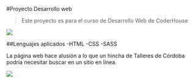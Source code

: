#Proyecto Desarrollo web
>Este proyecto es para el curso de Desarrollo Web de CoderHouse

[![](https://res.cloudinary.com/hdsqazxtw/image/upload/v1642799651/WWW/Group_1.jpg)](http://https://res.cloudinary.com/hdsqazxtw/image/upload/v1642799651/WWW/Group_1.jpg)

##Lenguajes aplicados
-HTML
-CSS
-SASS


La página web hace alusión a lo que un hincha de Talleres de Córdoba podría necesitar buscar en un sitio en línea.

[![](https://www.clubtalleres.com.ar/wp-content/uploads/2021/09/PORTADA-5-1.jpg)](http://https://www.clubtalleres.com.ar/wp-content/uploads/2021/09/PORTADA-5-1.jpg)
